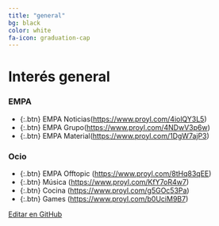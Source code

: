 ```yaml
---
title: "general"
bg: black
color: white
fa-icon: graduation-cap
---
```

# Interés general

<!---
No poner los links de t.joinchat directamente,
usar https://www.protectyourlinks.com/ para obtener
un link corto protegido por captcha
-->

### EMPA

*  {:.btn} <i class="fas fa-newspaper"></i>EMPA Noticias(https://www.proyl.com/4iolQY3L5)
*  {:.btn} <i class="fas fa-users"></i>EMPA Grupo(https://www.proyl.com/4NDwV3p6w)
*  {:.btn} <i class="fas fa-globe-americas"></i>EMPA Material(https://www.proyl.com/1DgW7ajP3)


### Ocio
* {:.btn}  <i class="fas fa-icons"></i> EMPA Offtopic (https://www.proyl.com/8tHq83qEE)
* {:.btn}  <i class="fas fa-headphones-alt"></i> Música (https://www.proyl.com/KfY7oR4w7)
* {:.btn}  <i class="fas fa-hamburger"></i> Cocina (https://www.proyl.com/g5GOc53Pa)
* {:.btn}  <i class="fas fa-gamepad"></i> Games (https://www.proyl.com/b0UciM9B7)



<span class="editongithub">
	<a href="{{site.github.repository_url}}/blob/master/{{page.path}}">
		<i class="fas fa-pen"></i> Editar en GitHub
	</a>
</span>
